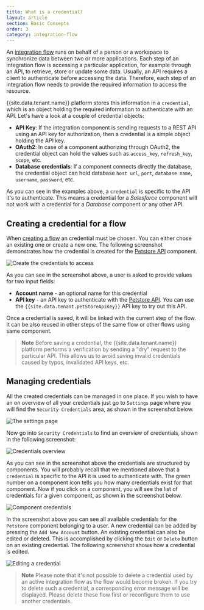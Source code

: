 ```yaml
---
title: What is a credential?
layout: article
section: Basic Concepts
order: 3
category: integration-flow
---
```


An [integration flow](integration-flow) runs on behalf of a person or a
workspace to synchronize data between two or more applications. Each step
of an integration flow is accessing a particular application, for example
through an API, to retrieve, store or update some data. Usually,
an API requires a client to authenticate before accessing the data. Therefore,
each step of an integration flow needs to provide the required information to access
the resource.

{{site.data.tenant.name}} platform stores this information in a `credential`,
which is an object holding the required information to authenticate with an API.
Let's have a look at a couple of credential objects:

*   **API Key**: If the integration component is sending requests to a REST API
using an API key for authorization, then a credential is a simple object
holding the API key.
*   **OAuth2**: In case of a component authorizing through OAuth2, the credential
object can hold the values such as `access_key`, `refresh_key`, `scope`, etc.
*   **Database credentials**: If a component connects directly the database, the
credential object can hold database `host url`, `port`, `database name`,
`username`, `password`, etc.

As you can see in the examples above, a `credential` is specific to the API it's
to authenticate. This means a credential for a *Salesforce* component will not
work with a credential for a *Database* component or any other API.

## Creating a credential for a flow

When [creating a flow](first-flow) an credential must be chosen. You can
either chose an existing one or create a new one. The following screenshot
demonstrates how the credential is created for the [Petstore API](https://petstore.elastic.io/docs/)
component.

![Create the credentials to access](/assets/img/getting-started/credential/credentials-create.png "Create the credentials to access")

As you can see in the screenshot above, a user is asked to provide values
for two input fields:
*   **Account name** - an optional name for this credential
*   **API key** - an API key to authenticate with the
[Petstore API]({{site.data.tenant.petStoreDocs}}). You can use the
`{{site.data.tenant.petStoreApiKey}}` API key to try out this API.

Once a credential is saved, it will be linked with the current step of
the flow. It can be also reused in other steps of the same flow or other
flows using same component.

> **Note** Before saving a credential, the {{site.data.tenant.name}} platform performs a verification by sending a "dry" request to the particular API. This allows us to avoid saving invalid credentials caused by typos, invalidated API keys, etc.

## Managing credentials

All the created credentials can be managed in one place. If you wish to
have an on overview of all your credentials just go to `Settings` page
where you will find the `Security Credentials` area, as shown in the
screenshot below.

![The settings page](/assets/img/getting-started/credential/credentials-navigateto.png "The settings page")

Now go into `Security Credentials` to find an overview of credentials,
shown in the following screenshot:

![Credentials overview](/assets/img/getting-started/credential/credentials-overview.png "Credentials overview")

As you can see in the screenshot above the credentials are structured by
components. You will probably recall that we mentioned above that a
`credential` is specific to the API it is used to authenticate with. The
green number on a component icon tells you how many credentials exist for that
component. Now if you click on a component, you will see the list of
credentials for a given component, as shown in the screenshot below.

![Component credentials](/assets/img/getting-started/credential/credentials-petstore.png "Component credentials")

In the screenshot above you can see all available credentials for the
`Petstore` component belonging to a user. A new credential can be added by
pressing the `Add New Account` button. An existing credential can also be
edited or deleted. This is accomplished by clicking the `Edit` or `Delete`
button on an existing credential. The following screenshot shows how a credential
is edited.

![Editing a credential](/assets/img/getting-started/credential/credentials-edit.png "Editing a credential")


> **Note** Please note that it's not possible to delete a credential used by an active integration flow as the flow would become broken. If you try to delete such a credential, a corresponding error message will be displayed. Please delete these flow first or reconfigure them to use another credentials.
